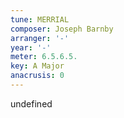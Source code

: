 ```yaml
---
tune: MERRIAL
composer: Joseph Barnby
arranger: '-'
year: '-'
meter: 6.5.6.5.
key: A Major
anacrusis: 0
---
```

undefined